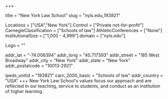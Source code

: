 
+++

title = "New York Law School"
slug = "nyls.edu_193821"

Locations = ["USA","New York"]
Control = ["Private not-for-profit"]
CarnegieClassification = ["Schools of law"]
AthleticConferences = ["None"]
InstitutionalSize = ["1,000 - 4,999"]
domain = ["nyls.edu"]

Logo = ""

addr_lat = "-74.006394"
addr_long = "40.717393"
addr_street = "185 West Broadway"
addr_city = "New York"
addr_state = "New York"
addr_postalcode = "10013-2921"

ipeds_unitid = "193821"
carn_2000_basic = "Schools of law"
addr_country = "USA"
+++
    New York Law School&#039;s values focus our approach and are reflected in our teaching, service to students, and conduct as an institution of higher learning.

